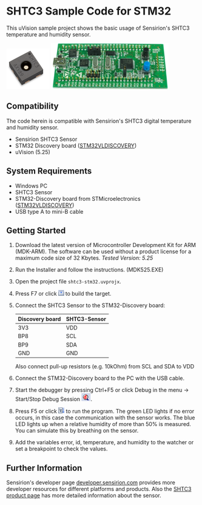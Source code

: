 # SHTC3 Sample Code for STM32

This uVision sample project shows the basic usage of Sensirion's SHTC3
temperature and humidity sensor.

![SHTC3](images/shtc3.png)
![STM32VLDISCOVERY](images/stm32-discovery.png)

## Compatibility

The code herein is compatible with Sensirion's SHTC3 digital temperature and
humidity sensor.

* Sensirion SHTC3 Sensor
* STM32 Discovery board ([STM32VLDISCOVERY])
* uVision (5.25)

## System Requirements

 * Windows PC
 * SHTC3 Sensor
 * STM32-Discovery board from STMicroelectronics ([STM32VLDISCOVERY])
 * USB type A to mini-B cable

## Getting Started

 1. Download the latest version of Microcontroller Development Kit for ARM
    (MDK-ARM). The software can be used without a product license for a maximum
    code size of 32 Kbytes.
    *Tested Version: 5.25*
 2. Run the Installer and follow the instructions. (MDK525.EXE)
 3. Open the project file `shtc3-stm32.uvprojx`.
 4. Press F7 or click ![build target icon](images/uvision-build.png) to build
    the target.
 5. Connect the SHTC3 Sensor to the STM32-Discovery board:

    |Discovery board|SHTC3-Sensor|
    |---------------|------------|
    | 3V3           | VDD        |
    | BP8           | SCL        |
    | BP9           | SDA        |
    | GND           | GND        |
    Also connect pull-up resistors (e.g. 10kOhm) from SCL and SDA to VDD
 6. Connect the STM32-Discovery board to the PC with the USB cable.
 7. Start the debugger by pressing Ctrl+F5 or click Debug in the menu →
    Start/Stop Debug Session ![Debug icon](images/uvision-debug.png).
 8. Press F5 or click ![the run program icon](images/uvision-run.png) to run the
    program.
    The green LED lights if no error occurs, in this case the communication
    with the sensor works. The blue LED lights up when a relative humidity of
    more than 50% is measured. You can simulate this by breathing on the
    sensor.
 9. Add the variables error, id, temperature, and humidity to the watcher or
    set a breakpoint to check the values.

## Further Information

Sensirion's developer page
[developer.sensirion.com](https://developer.sensirion.com) provides more
developer resources for different platforms and products.
Also the [SHTC3 product page](https://www.sensirion.com/shtc3/) has more
detailed information about the sensor.

[STM32VLDISCOVERY]: https://www.st.com/en/evaluation-tools/stm32vldiscovery.html
